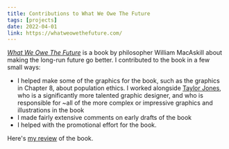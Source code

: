 ```yaml
---
title: Contributions to What We Owe The Future
tags: [projects]
date: 2022-04-01
link: https://whatweowethefuture.com/
---
```


[*What We Owe The Future*](https://whatweowethefuture.com/uk/) is a book by philosopher William MacAskill about making the long-run future go better. I contributed to the book in a few small ways:

- I helped make some of the graphics for the book, such as the graphics in Chapter 8, about population ethics. I worked alongside [Taylor Jones](https://eadesigner.co.uk/), who is a significantly more talented graphic designer, and who is responsible for ~all of the more complex or impressive graphics and illustrations in the book
- I made fairly extensive comments on early drafts of the book
- I helped with the promotional effort for the book.

Here's [my review](https://www.goodreads.com/review/show/4605878661) of the book.